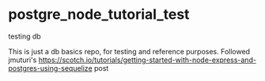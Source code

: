 # postgre_node_tutorial_test
testing db

This is just a db basics repo, for testing and reference purposes. Followed jmuturi's https://scotch.io/tutorials/getting-started-with-node-express-and-postgres-using-sequelize post
